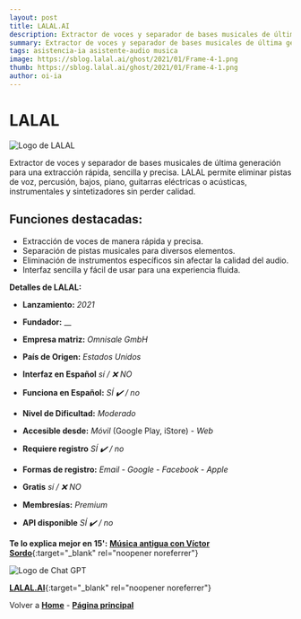 ```yaml
---
layout: post
title: LALAL.AI
description: Extractor de voces y separador de bases musicales de última generación para una extracción rápida, sencilla y precisa. Elimina pistas de voz, percusión, bajos, piano, guitarras eléctricas o acústicas, instrumentales y sintetizadores sin perder calidad.
summary: Extractor de voces y separador de bases musicales de última generación para una extracción rápida, sencilla y precisa.
tags: asistencia-ia asistente-audio musica
image: https://sblog.lalal.ai/ghost/2021/01/Frame-4-1.png
thumb: https://sblog.lalal.ai/ghost/2021/01/Frame-4-1.png
author: oi-ia
---
```


# LALAL

![Logo de LALAL](https://sblog.lalal.ai/ghost/2021/01/Frame-4-1.png)

Extractor de voces y separador de bases musicales de última generación para una extracción rápida, sencilla y precisa. LALAL permite eliminar pistas de voz, percusión, bajos, piano, guitarras eléctricas o acústicas, instrumentales y sintetizadores sin perder calidad.

## Funciones destacadas:

- Extracción de voces de manera rápida y precisa.
- Separación de pistas musicales para diversos elementos.
- Eliminación de instrumentos específicos sin afectar la calidad del audio.
- Interfaz sencilla y fácil de usar para una experiencia fluida.

**Detalles de LALAL:**

- **Lanzamiento:**
  _2021_

- **Fundador:**
  \_\_

- **Empresa matriz:**
  _Omnisale GmbH_

- **País de Origen:**
  _Estados Unidos_

- **Interfaz en Español**
  _sí / ❌ NO_

- **Funciona en Español:**
  _SÍ ✔️ / no_

- **Nivel de Dificultad:**
  _Moderado_

- **Accesible desde:**
  _Móvil_ (Google Play, iStore) - _Web_

- **Requiere registro**
  _SÍ ✔️ / no_

- **Formas de registro:**
  _Email_ - _Google_ - _Facebook_ - _Apple_

- **Gratis**
  _sí / ❌ NO_

- **Membresías:**
  _Premium_

- **API disponible**
  _SÍ ✔️ / no_

**Te lo explica mejor en 15':**
[**Música antigua con Víctor Sordo**](https://www.youtube.com/watch?v=VVEzd6s0vdg){:target="\_blank" rel="noopener noreferrer"}

![Logo de Chat GPT](https://encrypted-tbn0.gstatic.com/images?q=tbn:ANd9GcRWf00YlzKFMPwzBiGJj9C6xUlYusVXX0aASS7p9cyjM7fxOdUOBvtjBB4vjDnY8pWPEbk&usqp=CAU)

[**LALAL.AI**](https://www.lalal.ai/es/){:target="\_blank" rel="noopener noreferrer"}

Volver a [**Home**](https://lucfreelance.github.io/board/) -
[**Página principal**](https://oportunidadesilimitadas.com)
